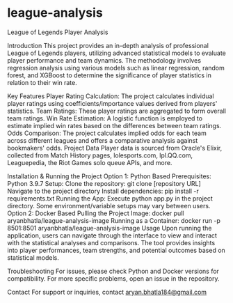 # league-analysis
League of Legends Player Analysis

Introduction
This project provides an in-depth analysis of professional League of Legends players, utilizing advanced statistical models to evaluate player performance and team dynamics. The methodology involves regression analysis using various models such as linear regression, random forest, and XGBoost to determine the significance of player statistics in relation to their win rate.

Key Features
Player Rating Calculation: The project calculates individual player ratings using coefficients/importance values derived from players' statistics.
Team Ratings: These player ratings are aggregated to form overall team ratings.
Win Rate Estimation: A logistic function is employed to estimate implied win rates based on the differences between team ratings.
Odds Comparison: The project calculates implied odds for each team across different leagues and offers a comparative analysis against bookmakers' odds.
Project Data
Player data is sourced from Oracle's Elixir, collected from Match History pages, lolesports.com, lpl.QQ.com, Leaguepedia, the Riot Games solo queue APIs, and more.

Installation & Running the Project
Option 1: Python Based
Prerequisites: Python 3.9.7
Setup:
Clone the repository: git clone [repository URL]
Navigate to the project directory
Install dependencies: pip install -r requirements.txt
Running the App: Execute python app.py in the project directory. Some environment/variable setups may vary between users.
Option 2: Docker Based
Pulling the Project Image:
docker pull aryanbhatla/league-analysis-image
Running as a Container:
docker run -p 8501:8501 aryanbhatla/league-analysis-image
Usage
Upon running the application, users can navigate through the interface to view and interact with the statistical analyses and comparisons. The tool provides insights into player performances, team strengths, and potential outcomes based on statistical models.

Troubleshooting
For issues, please check Python and Docker versions for compatibility. For more specific problems, open an issue in the repository.

Contact
For support or inquiries, contact aryan.bhatla184@gmail.com
